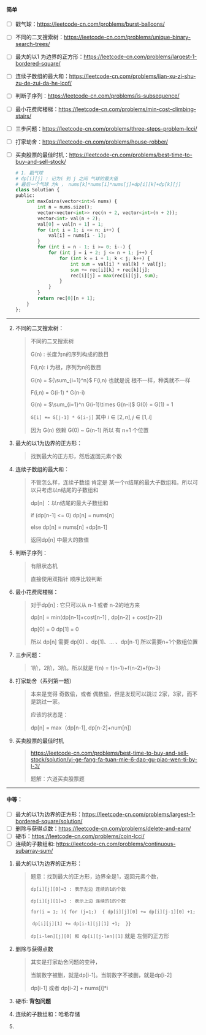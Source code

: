 #### 简单

- [ ] 戳气球：<https://leetcode-cn.com/problems/burst-balloons/>

- [ ] 不同的二叉搜索树：<https://leetcode-cn.com/problems/unique-binary-search-trees/>

- [ ] 最大的以1 为边界的正方形：<https://leetcode-cn.com/problems/largest-1-bordered-square/>

- [ ] 连续子数组的最大和：<https://leetcode-cn.com/problems/lian-xu-zi-shu-zu-de-zui-da-he-lcof/>

- [ ] 判断子序列：<https://leetcode-cn.com/problems/is-subsequence/>

- [ ] 最小花费爬楼梯：<https://leetcode-cn.com/problems/min-cost-climbing-stairs/>

- [ ] 三步问题：<https://leetcode-cn.com/problems/three-steps-problem-lcci/>

- [ ] 打家劫舍：<https://leetcode-cn.com/problems/house-robber/>

- [ ] 买卖股票的最佳时机：<https://leetcode-cn.com/problems/best-time-to-buy-and-sell-stock/>

  ```python
  # 1. 戳气球 
  # dp[i][j] : 记为i 到 j 之间 气球的最大值
  # 最后一个气球 为k ， nums[k]*nums[i]*nums[j]+dp[i][k]+dp[k][j]
  class Solution {
  public:
      int maxCoins(vector<int>& nums) {
          int n = nums.size();
          vector<vector<int>> rec(n + 2, vector<int>(n + 2));
          vector<int> val(n + 2);
          val[0] = val[n + 1] = 1;
          for (int i = 1; i <= n; i++) {
              val[i] = nums[i - 1];
          }
          for (int i = n - 1; i >= 0; i--) {
              for (int j = i + 2; j <= n + 1; j++) {
                  for (int k = i + 1; k < j; k++) {
                      int sum = val[i] * val[k] * val[j];
                      sum += rec[i][k] + rec[k][j];
                      rec[i][j] = max(rec[i][j], sum);
                  }
              }
          }
          return rec[0][n + 1];
      }
  };
  
  ```

---

2. 不同的二叉搜索树：

   >  不同的二叉搜索树
   >
   > G(n) : 长度为n的序列构成的数目
   >
   > F(i,n): i 为根，序列为n的数目
   >
   > G(n) = ${\sum_{i=1}^n}$ F(i,n)  也就是说 根不一样，种类就不一样
   >
   > F(i,n) = G(i-1) * G(n-i)
   >
   > G(n) = $\sum_{i=1}^n G(i-1)\times G(n-i)$          G(0) = G(1) = 1
   >
   > `G[i] += G[j-1] * G[i-j]`  其中 $i \in [2,n], j\in[1,i]$ 
   >
   > 因为 G(n) 依赖 G(0) ~ G(n-1) 所以 有 n+1 个位置

3. 最大的以1为边界的正方形：

   > 找到最大的正方形，然后返回元素个数
   >
   >

4. 连续子数组的最大和：

   > 不管怎么样，连续子数组 肯定是 某一个n结尾的最大子数组和。所以可以只考虑以n结尾的子数组和
   >
   >
   >
   > dp[n] ：以n结尾的最大子数组和
   >
   > if (dp[n-1] <= 0) dp[n] = nums[n] 
   >
   > else  dp[n] = nums[n] +dp[n-1]
   >
   > 返回dp[n] 中最大的数值

5. 判断子序列：

   > 有限状态机
   >
   > 直接使用双指针 顺序比较判断

6. 最小花费爬楼梯：

   > 对于dp[n] : 它只可以从 n-1 或者 n-2的地方来
   >
   > dp[n] = min(dp[n-1]+cost[n-1] , dp[n-2] + cost[n-2])
   >
   > dp[0] = 0  dp[1] = 0 
   >
   > 所以 dp[n] 需要 dp[0] 、dp[1]、... 、dp[n-1]  所以需要n+1个数组位置

7. 三步问题：

   > 1阶，2阶，3阶。所以就是 f(n) = f(n-1)+f(n-2)+f(n-3)

8. 打家劫舍（系列第一题）

   > 本来是觉得 奇数偷，或者 偶数偷，但是发现可以跳过 2家，3家，而不是跳过一家。
   >
   > 应该的状态是：
   >
   > dp[n] = max（dp[n-1],   dp[n-2]+num[n]）

9. 买卖股票的最佳时机

   > <https://leetcode-cn.com/problems/best-time-to-buy-and-sell-stock/solution/yi-ge-fang-fa-tuan-mie-6-dao-gu-piao-wen-ti-by-l-3/>
   >
   > 题解：六道买卖股票题


---

#### 中等： 

- [ ] 最大的以1为边界的正方形：<https://leetcode-cn.com/problems/largest-1-bordered-square/solution/>
- [ ] 删除与获得点数：<https://leetcode-cn.com/problems/delete-and-earn/>
- [ ] 硬币：<https://leetcode-cn.com/problems/coin-lcci/>
- [ ] 连续的子数组和: <https://leetcode-cn.com/problems/continuous-subarray-sum/>

1. 最大的以1为边界的正方形：

   > 题意：找到最大的正方形，边界全是1，返回元素个数，
   >
   > `dp[i][j][0]=3 : 表示左边 连续的1的个数`
   >
   > `dp[i][j][1]=3 : 表示上边 连续的1的个数`
   >
   > `for(i = 1; ){ for (j=1;)  { dp[i][j][0] += dp[i][j-1][0] +1; `
   >
   > ​                                                        `dp[i][j][1] += dp[i-1][j][1] +1;  }}`
   >
   > `dp[i-len][j][0] 和 dp[i][j-len][1]` 就是 左侧的正方形

2. 删除与获得点数

   > 其实是打家劫舍问题的变种，
   >
   > 当前数字被删，就是dp[i-1]。当前数字不被删，就是dp[i-2]
   >
   > dp[i-1]  或者 dp[i-2] + nums[i]*i

3. 硬币: **背包问题** 

   >

4. 连续的子数组和：哈希存储

   >
   >
   >

5. 